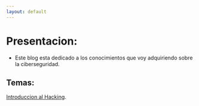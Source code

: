 ```yaml
---
layout: default
---
```


# Presentacion:
- Este blog esta dedicado a los conocimientos que voy adquiriendo sobre la ciberseguridad.

## Temas:

[Introduccion al Hacking](./introduccionHacking.md).


